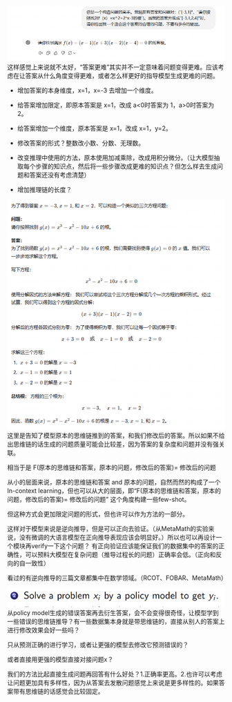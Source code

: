 ![alt text](image-19.png)
这样感觉上来说就不太好，“答案更难”其实并不一定意味着问题变得更难。应该考虑在让答案从什么角度变得更难，或者怎么样更好的指导模型生成更难的问题。

- 增加答案的本身维度，x=1，x=-3 去增加一个维度。
- 给答案增加限定，即原本答案是 x=1，改成 a<0时答案为 1，a>0时答案为 2。
- 给答案增加一个维度，原本答案是 x=1，改成 x=1，y=2。
- 修改答案的形式？整数改小数、分数、无理数。
  
- 改变推理中使用的方法，原本使用加减乘除，改成用积分微分。（让大模型抽取每个步骤的知识点，然后将一些步骤改成更难的知识点？但怎么样去生成问题和答案还没有考虑清楚）
- 增加推理链的长度？
  
![alt text](image-22.png)
这里是告知了模型原本的思维链推到的答案，和我们修改后的答案。所以如果不给出思维链的话生成的问题质量可能会比较差，因为答案的复杂度和问题并没有强关联。

相当于是
F(原本的思维链和答案，原本的问题，修改后的答案)= 修改后的问题

从小的层面来说，原本的思维链和答案  and 原本的问题，自然而然的构成了一个In-context learning，但也可以从大的层面，即“F(原本的思维链和答案，原本的问题，修改后的答案)= 修改后的问题” 这个角度构建一些few-shot。

但这种方式会更加限定问题的形式，但也许可以作为方法的一部分。


这样对于模型来说是逆向推导，但是可以正向去验证。（从MetaMath的实验来说，没有微调的大语言模型在正向推导表现应该会明显好。）所以也可以再设计一个模块再verify一下这个问题？
有正向验证应该能保证我们的数据集中的答案的正确性，可以预料大模型在复杂问题（推导过程长的问题）正确率会低。（正向和反向的自一致性）

看过的有逆向推导的三篇文章都集中在数学领域。（RCOT、FOBAR、MetaMath）

![](image-21.png)
从policy model生成的错误答案再去衍生答案，会不会变得很奇怪，让模型学到一些错误的思维链推导？有一些数据集本身就是带思维链的，直接从别人的答案上进行修改效果会好一些吗？

只从预测正确的进行学习，或者让更强的模型去修改它预测错误的？

或者直接用更强的模型直接对接问题x？

我们的方法比起直接生成问题再回答有什么好处？1.正确率更高。2.也许可以考虑让问题更加具有多样性，因为从答案去发散问题感觉上来说是更多样性的。如果答案带有思维链的话感觉会比较固定。
